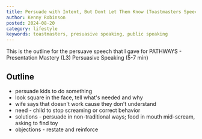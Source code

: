 ```yaml
---
title: Persuade with Intent, But Dont Let Them Know (Toastmasters Speech)
author: Kenny Robinson
posted: 2024-08-20
category: lifestyle
keywords: toastmasters, presuasive speaking, public speaking
---
```


This is the outline for the persuave speech that I gave for 
PATHWAYS - Presentation Mastery (L3) Persuasive Speaking (5-7 min)

## Outline

* persuade kids to do something
* look square in the face, tell what's needed and why
* wife says that doesn't work cause they don't understand
* need - child to stop screaming or correct behavior
* solutions - persuade in non-traditional ways; food in mouth mid-scream, asking to find toy
* objections - restate and reinforce
